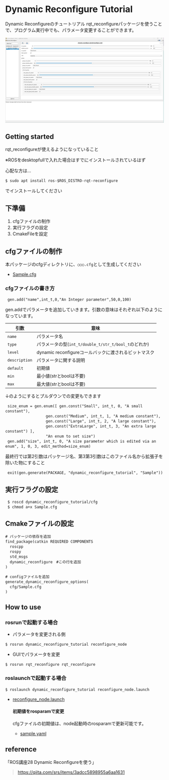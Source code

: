 # Dynamic Reconfigure Tutorial

Dynamic Reconfigureのチュートリアル
rqt_reconfigureパッケージを使うことで、プログラム実行中でも、パラメータ変更することができます。

<div align="center">
    <img src="img/rqt_reconfigure.png" width="1080">
</div>

## Getting started
rqt_reconfigureが使えるようになっていること

※ROSをdesktopfullで入れた場合はすでにインストールされているはず

心配な方は…
```
$ sudo apt install ros-$ROS_DISTRO-rqt-reconfigure
```
でインストールしてください

## 下準備
1. cfgファイルの制作
1. 実行フラグの設定
1. CmakeFileを設定

## cfgファイルの制作
本パッケージのcfgディレクトリに、`○○○.cfg`として生成してください
  - [Sample.cfg](cfg/Sample.cfg)

### cfgファイルの書き方
```
 gen.add("name",int_t,0,"An Integer parameter",50,0,100)
```
gen.addでパラメータを追加していきます。引数の意味はそれぞれ以下のようになっています。

|引数|意味|
|---|---|
|`name`|パラメータ名|
|`type` |パラメータの型(`int_t/double_t/str_t/bool_t`のどれか)|
|`level`|dynamic reconfigureコールバックに渡されるビットマスク|
|`description`|パラメータに関する説明|
|`default`|初期値|
|`min`|最小値(strとboolは不要)|
|`max`|最大値(strとboolは不要)|

↓のようにするとプルダウンでの変更もできます
```
 size_enum = gen.enum([ gen.const("Small", int_t, 0, "A small constant"),
                  gen.const("Medium", int_t, 1, "A medium constant"),
                  gen.const("Large", int_t, 2, "A large constant"),
                  gen.const("ExtraLarge", int_t, 3, "An extra large constant") ],
                  "An enum to set size")
 gen.add("size", int_t, 0, "A size parameter which is edited via an enum", 1, 0, 3, edit_method=size_enum)
```

最終行では第2引数はパッケージ名、第3第3引数はこのファイル名から拡張子を除いた物にすること
```
 exit(gen.generate(PACKAGE, "dynamic_reconfigure_tutorial", "Sample"))
```

## 実行フラグの設定
```
 $ roscd dynamic_reconfigure_tutorial/cfg
 $ chmod a+x Sample.cfg
```

## Cmakeファイルの設定
```
# パッケージの依存を追加
find_package(catkin REQUIRED COMPONENTS
  roscpp
  rospy
  std_msgs
  dynamic_reconfigure　#この行を追加
)
```

```
# configファイルを追加
generate_dynamic_reconfigure_options(
  cfg/Sample.cfg
)
```

## How to use
### rosrunで起動する場合
- パラメータを変更される側
```
$ rosrun dynamic_reconfigure_tutorial reconfigure_node
```
- GUIでパラメータを変更
```
$ rosrun rqt_reconfigure rqt_reconfigure
```

### roslaunchで起動する場合
```bash
$ roslaunch dynamic_reconfigure_tutorial reconfigure_node.launch
```
- [reconfigure_node.launch](launch/reconfigure_node.launch)

  #### 初期値をrosparamで変更
  cfgファイルの初期値は、node起動時のrosparamで更新可能です。
  - [sample.yaml](param/sample.yaml)

## reference
「ROS講座28 Dynamic Reconfigureを使う」
> https://qiita.com/srs/items/3adcc5898955a6aa1631
